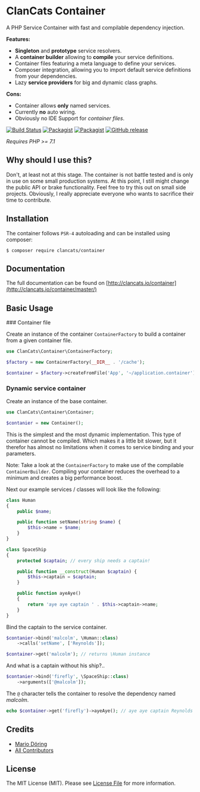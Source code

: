 # ClanCats Container

A PHP Service Container with fast and compilable dependency injection. 

**Features:**

 * **Singleton** and **prototype** service resolvers.
 * A **container builder** allowing to **compile** your service definitions.
 * Container files featuring a meta language to define your services.
 * Composer integration, allowing you to import default service definitions from your dependencies.
 * Lazy **service providers** for big and dynamic class graphs.

**Cons:**

 * Container allows **only** named services.
 * Currently **no** auto wiring.
 * Obviously no IDE Support for _container files_.

[![Build Status](https://travis-ci.org/ClanCats/Container.svg?branch=master)](https://travis-ci.org/ClanCats/Container)
[![Packagist](https://img.shields.io/packagist/dt/clancats/container.svg)](https://packagist.org/packages/clancats/container)
[![Packagist](https://img.shields.io/packagist/l/clancats/container.svg)](https://github.com/ClanCats/Container/blob/master/LICENSE)
[![GitHub release](https://img.shields.io/github/release/clancats/container.svg)](https://github.com/ClanCats/Container/releases)

_Requires PHP >= 7.1_

## Why should I use this? 

Don't, at least not at this stage. The container is not battle tested and is only in use on some small production systems. At this point, I still might change the public API or brake functionality. Feel free to try this out on small side projects. Obviously, I really appreciate everyone who wants to sacrifice their time to contribute.


## Installation

The container follows `PSR-4` autoloading and can be installed using composer:

```
$ composer require clancats/container
```

## Documentation

The full documentation can be found on [http://clancats.io/container](http://clancats.io/container/master/)

## Basic Usage

### Container file

Create an instance of the container `ContainerFactory` to build a container from a given container file.

```php
use ClanCats\Container\ContainerFactory;

$factory = new ContainerFactory(__DIR__ . '/cache');

$container = $factory->createFromFile('App', '~/application.container');
```

### Dynamic service container

Create an instance of the base container.

```php
use ClanCats\Container\Container;

$contanier = new Container();
```

This is the simplest and the most dynamic implementation. This type of container cannot be compiled. Which makes it a little bit slower, but it therefor has almost no limitations when it comes to service binding and your parameters.



Note: Take a look at the `ContainerFactory` to make use of the compilable `ContainerBuilder`. Compiling your container reduces the overhead to a minimum and creates a big performance boost. 

Next our example services / classes will look like the following:

```php
class Human
{
	public $name;

	public function setName(string $name) {
		$this->name = $name;
	}
}

class SpaceShip 
{
	protected $captain; // every ship needs a captain!

	public function __construct(Human $captain) {
		$this->captain = $captain;
	}

	public function ayeAye()
	{
		return 'aye aye captain ' . $this->captain->name;
	}
}
```

Bind the captain to the service container.

```php
$contanier->bind('malcolm', \Human::class)
	->calls('setName', ['Reynolds']);

$container->get('malcolm'); // returns \Human instance
```
And what is a captain without his ship?..

```php
$contanier->bind('firefly', \SpaceShip::class)
	->arguments(['@malcolm']);
```

The `@` character tells the container to resolve the dependency named *malcolm*.

```php
echo $container->get('firefly')->ayeAye(); // aye aye captain Reynolds
```

## Credits

- [Mario Döring](https://github.com/mario-deluna)
- [All Contributors](https://github.com/ClanCats/Container/contributors)

## License

The MIT License (MIT). Please see [License File](https://github.com/ClanCats/Container/blob/master/LICENSE) for more information.
